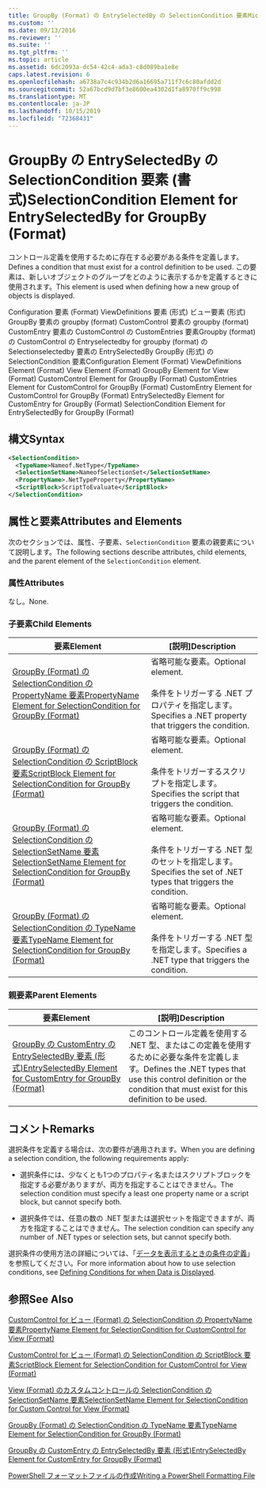 ```yaml
---
title: GroupBy (Format) の EntrySelectedBy の SelectionCondition 要素Microsoft Docs
ms.custom: ''
ms.date: 09/13/2016
ms.reviewer: ''
ms.suite: ''
ms.tgt_pltfrm: ''
ms.topic: article
ms.assetid: 6dc2093a-dc54-42c4-ada3-c8d089ba1e8e
caps.latest.revision: 6
ms.openlocfilehash: a6738a7c4c934b2d6a16695a711f7c6c80afdd2d
ms.sourcegitcommit: 52a67bcd9d7bf3e8600ea4302d1fa8970ff9c998
ms.translationtype: MT
ms.contentlocale: ja-JP
ms.lasthandoff: 10/15/2019
ms.locfileid: "72368431"
---
```

# <a name="selectioncondition-element-for-entryselectedby-for-groupby-format"></a><span data-ttu-id="a20fd-102">GroupBy の EntrySelectedBy の SelectionCondition 要素 (書式)</span><span class="sxs-lookup"><span data-stu-id="a20fd-102">SelectionCondition Element for EntrySelectedBy for GroupBy (Format)</span></span>

<span data-ttu-id="a20fd-103">コントロール定義を使用するために存在する必要がある条件を定義します。</span><span class="sxs-lookup"><span data-stu-id="a20fd-103">Defines a condition that must exist for a control definition to be used.</span></span> <span data-ttu-id="a20fd-104">この要素は、新しいオブジェクトのグループをどのように表示するかを定義するときに使用されます。</span><span class="sxs-lookup"><span data-stu-id="a20fd-104">This element is used when defining how a new group of objects is displayed.</span></span>

<span data-ttu-id="a20fd-105">Configuration 要素 (Format) ViewDefinitions 要素 (形式) ビュー要素 (形式) GroupBy 要素の groupby (format) CustomControl 要素の groupby (format) CustomEntry 要素の CustomControl の CustomEntries 要素Groupby (format) の CustomControl の Entryselectedby for groupby (format) の Selectionselectedby 要素の EntrySelectedBy GroupBy (形式) の SelectionCondition 要素</span><span class="sxs-lookup"><span data-stu-id="a20fd-105">Configuration Element (Format) ViewDefinitions Element (Format) View Element (Format) GroupBy Element for View (Format) CustomControl Element for GroupBy (Format) CustomEntries Element for CustomControl for GroupBy (Format) CustomEntry Element for CustomControl for GroupBy (Format) EntrySelectedBy Element for CustomEntry for GroupBy (Format) SelectionCondition Element for EntrySelectedBy for GroupBy (Format)</span></span>

## <a name="syntax"></a><span data-ttu-id="a20fd-106">構文</span><span class="sxs-lookup"><span data-stu-id="a20fd-106">Syntax</span></span>

```xml
<SelectionCondition>
  <TypeName>Nameof.NetType</TypeName>
  <SelectionSetName>NameofSelectionSet</SelectionSetName>
  <PropertyName>.NetTypeProperty</PropertyName>
  <ScriptBlock>ScriptToEvaluate</ScriptBlock>
</SelectionCondition>
```

## <a name="attributes-and-elements"></a><span data-ttu-id="a20fd-107">属性と要素</span><span class="sxs-lookup"><span data-stu-id="a20fd-107">Attributes and Elements</span></span>

<span data-ttu-id="a20fd-108">次のセクションでは、属性、子要素、`SelectionCondition` 要素の親要素について説明します。</span><span class="sxs-lookup"><span data-stu-id="a20fd-108">The following sections describe attributes, child elements, and the parent element of the `SelectionCondition` element.</span></span>

### <a name="attributes"></a><span data-ttu-id="a20fd-109">属性</span><span class="sxs-lookup"><span data-stu-id="a20fd-109">Attributes</span></span>

<span data-ttu-id="a20fd-110">なし。</span><span class="sxs-lookup"><span data-stu-id="a20fd-110">None.</span></span>

### <a name="child-elements"></a><span data-ttu-id="a20fd-111">子要素</span><span class="sxs-lookup"><span data-stu-id="a20fd-111">Child Elements</span></span>

|<span data-ttu-id="a20fd-112">要素</span><span class="sxs-lookup"><span data-stu-id="a20fd-112">Element</span></span>|<span data-ttu-id="a20fd-113">[説明]</span><span class="sxs-lookup"><span data-stu-id="a20fd-113">Description</span></span>|
|-------------|-----------------|
|[<span data-ttu-id="a20fd-114">GroupBy (Format) の SelectionCondition の PropertyName 要素</span><span class="sxs-lookup"><span data-stu-id="a20fd-114">PropertyName Element for SelectionCondition for GroupBy (Format)</span></span>](./propertyname-element-for-selectioncondition-for-groupby-format.md)|<span data-ttu-id="a20fd-115">省略可能な要素。</span><span class="sxs-lookup"><span data-stu-id="a20fd-115">Optional element.</span></span><br /><br /> <span data-ttu-id="a20fd-116">条件をトリガーする .NET プロパティを指定します。</span><span class="sxs-lookup"><span data-stu-id="a20fd-116">Specifies a .NET property that triggers the condition.</span></span>|
|[<span data-ttu-id="a20fd-117">GroupBy (Format) の SelectionCondition の ScriptBlock 要素</span><span class="sxs-lookup"><span data-stu-id="a20fd-117">ScriptBlock Element for SelectionCondition for GroupBy (Format)</span></span>](./scriptblock-element-for-selectioncondition-for-entryselectedby-for-groupby-format.md)|<span data-ttu-id="a20fd-118">省略可能な要素。</span><span class="sxs-lookup"><span data-stu-id="a20fd-118">Optional element.</span></span><br /><br /> <span data-ttu-id="a20fd-119">条件をトリガーするスクリプトを指定します。</span><span class="sxs-lookup"><span data-stu-id="a20fd-119">Specifies the script that triggers the condition.</span></span>|
|[<span data-ttu-id="a20fd-120">GroupBy (Format) の SelectionCondition の SelectionSetName 要素</span><span class="sxs-lookup"><span data-stu-id="a20fd-120">SelectionSetName Element for SelectionCondition for GroupBy (Format)</span></span>](./selectionsetname-element-for-selectioncondition-for-groupby-format.md)|<span data-ttu-id="a20fd-121">省略可能な要素。</span><span class="sxs-lookup"><span data-stu-id="a20fd-121">Optional element.</span></span><br /><br /> <span data-ttu-id="a20fd-122">条件をトリガーする .NET 型のセットを指定します。</span><span class="sxs-lookup"><span data-stu-id="a20fd-122">Specifies the set of .NET types that triggers the condition.</span></span>|
|[<span data-ttu-id="a20fd-123">GroupBy (Format) の SelectionCondition の TypeName 要素</span><span class="sxs-lookup"><span data-stu-id="a20fd-123">TypeName Element for SelectionCondition for GroupBy  (Format)</span></span>](./typename-element-for-selectioncondition-for-groupby-format.md)|<span data-ttu-id="a20fd-124">省略可能な要素。</span><span class="sxs-lookup"><span data-stu-id="a20fd-124">Optional element.</span></span><br /><br /> <span data-ttu-id="a20fd-125">条件をトリガーする .NET 型を指定します。</span><span class="sxs-lookup"><span data-stu-id="a20fd-125">Specifies a .NET type that triggers the condition.</span></span>|

### <a name="parent-elements"></a><span data-ttu-id="a20fd-126">親要素</span><span class="sxs-lookup"><span data-stu-id="a20fd-126">Parent Elements</span></span>

|<span data-ttu-id="a20fd-127">要素</span><span class="sxs-lookup"><span data-stu-id="a20fd-127">Element</span></span>|<span data-ttu-id="a20fd-128">[説明]</span><span class="sxs-lookup"><span data-stu-id="a20fd-128">Description</span></span>|
|-------------|-----------------|
|[<span data-ttu-id="a20fd-129">GroupBy の CustomEntry の EntrySelectedBy 要素 (形式)</span><span class="sxs-lookup"><span data-stu-id="a20fd-129">EntrySelectedBy Element for CustomEntry for GroupBy (Format)</span></span>](./entryselectedby-element-for-customentry-for-groupby-format.md)|<span data-ttu-id="a20fd-130">このコントロール定義を使用する .NET 型、またはこの定義を使用するために必要な条件を定義します。</span><span class="sxs-lookup"><span data-stu-id="a20fd-130">Defines the .NET types that use this control definition or the condition that must exist for this definition to be used.</span></span>|

## <a name="remarks"></a><span data-ttu-id="a20fd-131">コメント</span><span class="sxs-lookup"><span data-stu-id="a20fd-131">Remarks</span></span>

<span data-ttu-id="a20fd-132">選択条件を定義する場合は、次の要件が適用されます。</span><span class="sxs-lookup"><span data-stu-id="a20fd-132">When you are defining a selection condition, the following requirements apply:</span></span>

- <span data-ttu-id="a20fd-133">選択条件には、少なくとも1つのプロパティ名またはスクリプトブロックを指定する必要がありますが、両方を指定することはできません。</span><span class="sxs-lookup"><span data-stu-id="a20fd-133">The selection condition must specify a least one property name or a script block, but cannot specify both.</span></span>

- <span data-ttu-id="a20fd-134">選択条件では、任意の数の .NET 型または選択セットを指定できますが、両方を指定することはできません。</span><span class="sxs-lookup"><span data-stu-id="a20fd-134">The selection condition can specify any number of .NET types or selection sets, but cannot specify both.</span></span>

<span data-ttu-id="a20fd-135">選択条件の使用方法の詳細については、「[データを表示するときの条件の定義](./defining-conditions-for-displaying-data.md)」を参照してください。</span><span class="sxs-lookup"><span data-stu-id="a20fd-135">For more information about how to use selection conditions, see [Defining Conditions for when Data is Displayed](./defining-conditions-for-displaying-data.md).</span></span>

## <a name="see-also"></a><span data-ttu-id="a20fd-136">参照</span><span class="sxs-lookup"><span data-stu-id="a20fd-136">See Also</span></span>

[<span data-ttu-id="a20fd-137">CustomControl for ビュー (Format) の SelectionCondition の PropertyName 要素</span><span class="sxs-lookup"><span data-stu-id="a20fd-137">PropertyName Element for SelectionCondition for CustomControl for View (Format)</span></span>](./propertyname-element-for-selectioncondition-for-customcontrol-for-view-format.md)

[<span data-ttu-id="a20fd-138">CustomControl for ビュー (Format) の SelectionCondition の ScriptBlock 要素</span><span class="sxs-lookup"><span data-stu-id="a20fd-138">ScriptBlock Element for SelectionCondition for CustomControl for View (Format)</span></span>](./scriptblock-element-for-selectioncondition-for-customcontrol-for-view-format.md)

[<span data-ttu-id="a20fd-139">View (Format) のカスタムコントロールの SelectionCondition の SelectionSetName 要素</span><span class="sxs-lookup"><span data-stu-id="a20fd-139">SelectionSetName Element for SelectionCondition for Custom Control for View (Format)</span></span>](./selectionsetname-element-for-selectioncondition-for-customcontrol-for-view-format.md)

[<span data-ttu-id="a20fd-140">GroupBy (Format) の SelectionCondition の TypeName 要素</span><span class="sxs-lookup"><span data-stu-id="a20fd-140">TypeName Element for SelectionCondition for GroupBy  (Format)</span></span>](./typename-element-for-selectioncondition-for-groupby-format.md)

[<span data-ttu-id="a20fd-141">GroupBy の CustomEntry の EntrySelectedBy 要素 (形式)</span><span class="sxs-lookup"><span data-stu-id="a20fd-141">EntrySelectedBy Element for CustomEntry for GroupBy (Format)</span></span>](./entryselectedby-element-for-customentry-for-groupby-format.md)

[<span data-ttu-id="a20fd-142">PowerShell フォーマットファイルの作成</span><span class="sxs-lookup"><span data-stu-id="a20fd-142">Writing a PowerShell Formatting File</span></span>](./writing-a-powershell-formatting-file.md)
